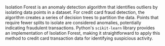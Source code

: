 Isolation Forest is an anomaly detection algorithm that identifies outliers by isolating data points in a dataset. For credit card fraud detection, the algorithm creates a series of decision trees to partition the data. Points that require fewer splits to isolate are considered anomalies, potentially indicating fraudulent transactions. Python's `scikit-learn` library provides an implementation of Isolation Forest, making it straightforward to apply this method to credit card transaction data for identifying suspicious activity.
